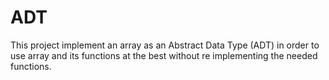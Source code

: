 # ADT

This project implement an array as an Abstract Data Type (ADT) in order to use array and its functions at the best without re implementing the needed functions.
